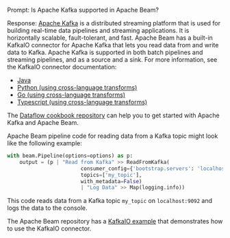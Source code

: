 Prompt:
Is Apache Kafka supported in Apache Beam?

Response:
[Apache Kafka](https://kafka.apache.org/) is a distributed streaming platform that is used for building real-time data pipelines and streaming applications. It is horizontally scalable, fault-tolerant, and fast.
Apache Beam has a built-in KafkaIO connector for Apache Kafka that lets you read data from and write data to Kafka. Apache Kafka is supported in both batch pipelines and streaming pipelines, and as a source and a sink. For more information, see the KafkaIO connector documentation:
* [Java](https://beam.apache.org/releases/javadoc/current/org/apache/beam/sdk/io/kafka/KafkaIO.html)
* [Python (using cross-language transforms)](https://beam.apache.org/releases/pydoc/current/apache_beam.io.kafka.html)
* [Go (using cross-language transforms)](https://pkg.go.dev/github.com/apache/beam/sdks/v2/go/pkg/beam/io/xlang/kafkaio)
* [Typescript (using cross-language transforms)](https://github.com/apache/beam/blob/master/sdks/typescript/src/apache_beam/io/kafka.ts)

The [Dataflow cookbook repository](https://github.com/GoogleCloudPlatform/dataflow-cookbook) can help you to get started with Apache Kafka and Apache Beam.

Apache Beam pipeline code for reading data from a Kafka topic might look like the following example:

```python
with beam.Pipeline(options=options) as p:
    output = (p | "Read from Kafka" >> ReadFromKafka(
                        consumer_config={'bootstrap.servers': 'localhost:9092'},
                        topics=['my_topic'],
                        with_metadata=False)
                        | "Log Data" >> Map(logging.info))
```
This code reads data from a Kafka topic `my_topic` on `localhost:9092` and logs the data to the console.

The Apache Beam repository has a [KafkaIO example](https://github.com/apache/beam/blob/master/sdks/python/apache_beam/examples/kafkataxi/kafka_taxi.py) that demonstrates how to use the KafkaIO connector.

